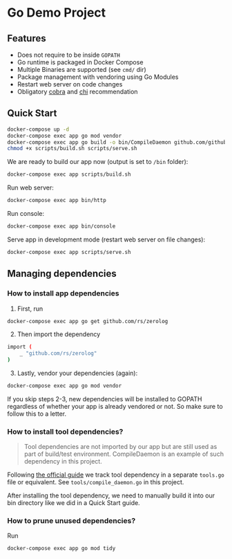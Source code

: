 # Go Demo Project

## Features

- Does not require to be inside `GOPATH`
- Go runtime is packaged in Docker Compose
- Multiple Binaries are supported (see `cmd/` dir)
- Package management with vendoring using Go Modules
- Restart web server on code changes
- Obligatory [cobra](https://github.com/spf13/cobra) and [chi](https://github.com/go-chi/chi) recommendation


## Quick Start

```sh
docker-compose up -d
docker-compose exec app go mod vendor
docker-compose exec app go build -o bin/CompileDaemon github.com/githubnemo/CompileDaemon
chmod +x scripts/build.sh scripts/serve.sh
```

We are ready to build our app now (output is set to `/bin` folder):

```sh
docker-compose exec app scripts/build.sh
```

Run web server:

```sh
docker-compose exec app bin/http
```

Run console:

```sh
docker-compose exec app bin/console
```

Serve app in development mode (restart web server on file changes):

```sh
docker-compose exec app scripts/serve.sh
```

## Managing dependencies

### How to install app dependencies

1. First, run

```sh
docker-compose exec app go get github.com/rs/zerolog
```

2. Then import the dependency

```sh
import (
    _ "github.com/rs/zerolog"
)
```

3. Lastly, vendor your dependencies (again):

```sh
docker-compose exec app go mod vendor
```

If you skip steps 2-3, new dependencies will be installed to GOPATH regardless of whether your app is already vendored or not. So make sure to follow this to a letter.

### How to install tool dependencies?

> Tool dependencies are not imported by our app but are still used as part of build/test environment. CompileDaemon is an example of such dependency in this project.

Following [the official guide](https://github.com/golang/go/wiki/Modules#how-can-i-track-tool-dependencies-for-a-module) we track tool dependency in a separate `tools.go` file or equivalent. See `tools/compile_daemon.go` in this project. 

After installing the tool dependency, we need to manually build it into our bin directory like we did in a Quick Start guide.

### How to prune unused dependencies?

Run

```sh
docker-compose exec app go mod tidy
```
